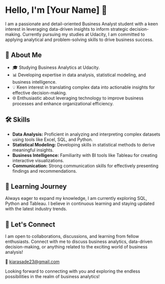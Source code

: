 # Hello, I'm [Your Name] 👋

I am a passionate and detail-oriented Business Analyst student with a keen interest in leveraging data-driven insights to inform strategic decision-making. Currently pursuing my studies at Udacity, I am committed to applying analytical and problem-solving skills to drive business success.

## 💼 About Me

- 🎓 Studying Business Analytics at Udacity.
- 📊 Developing expertise in data analysis, statistical modeling, and business intelligence.
- 💡 Keen interest in translating complex data into actionable insights for effective decision-making.
- 🌐 Enthusiastic about leveraging technology to improve business processes and enhance organizational efficiency.

## 🛠️ Skills

- **Data Analysis:** Proficient in analyzing and interpreting complex datasets using tools like Excel, SQL, and Python.
- **Statistical Modeling:** Developing skills in statistical methods to derive meaningful insights.
- **Business Intelligence:** Familiarity with BI tools like Tableau for creating interactive visualizations.
- **Communication:** Strong communication skills for effectively presenting findings and recommendations.

## 🌱 Learning Journey

Always eager to expand my knowledge, I am currently exploring SQL, Python and Tableau. I believe in continuous learning and staying updated with the latest industry trends.

## 🤝 Let's Connect

I am open to collaborations, discussions, and learning from fellow enthusiasts. Connect with me to discuss business analytics, data-driven decision-making, or anything related to the exciting world of business analysis!

📧 kiarasade23@gmail.com  


Looking forward to connecting with you and exploring the endless possibilities in the realm of business analytics!

